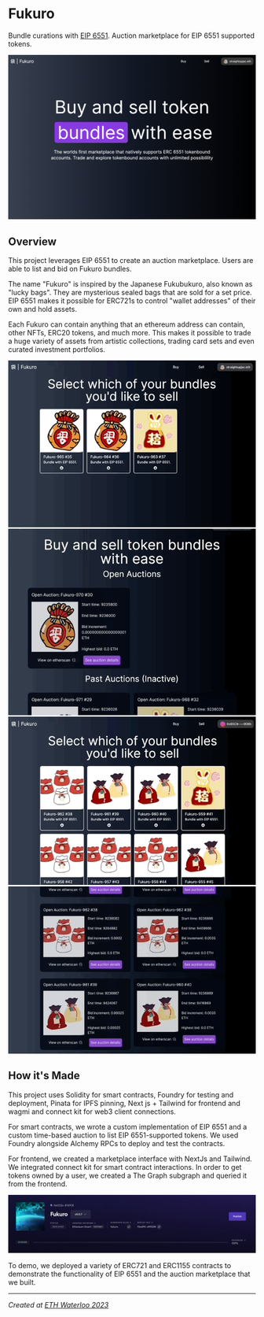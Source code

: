 # Fukuro

Bundle curations with [EIP 6551](https://eips.ethereum.org/EIPS/eip-6551). Auction marketplace for EIP 6551 supported tokens.

![fukuro](./about/landing.png)

## Overview

This project leverages EIP 6551 to create an auction marketplace. Users are able to list and bid on Fukuro bundles.

The name "Fukuro" is inspired by the Japanese Fukubukuro, also known as "lucky bags". They are mysterious sealed bags that are sold for a set price. EIP 6551 makes it possible for ERC721s to control "wallet addresses" of their own and hold assets.

Each Fukuro can contain anything that an ethereum address can contain, other NFTs, ERC20 tokens, and much more. This makes it possible to trade a huge variety of assets from artistic collections, trading card sets and even curated investment portfolios.

![demo1](./about/demo1.gif)
![demo2](./about/demo2.gif)
![demo3](./about/demo3.gif)
![demo4](./about/demo4.gif)

## How it's Made

This project uses Solidity for smart contracts, Foundry for testing and deployment, Pinata for IPFS pinning, Next js + Tailwind for frontend and wagmi and connect kit for web3 client connections.

For smart contracts, we wrote a custom implementation of EIP 6551 and a custom time-based auction to list EIP 6551-supported tokens. We used Foundry alongside Alchemy RPCs to deploy and test the contracts.

For frontend, we created a marketplace interface with NextJs and Tailwind. We integrated connect kit for smart contract interactions. In order to get tokens owned by a user, we created a The Graph subgraph and queried it from the frontend.

![subgraph](./about/subgraph.jpg)

To demo, we deployed a variety of ERC721 and ERC1155 contracts to demonstrate the functionality of EIP 6551 and the auction marketplace that we built.

---

_Created at [ETH Waterloo 2023](https://ethglobal.com/showcase/fukuro-3cdwv)_
